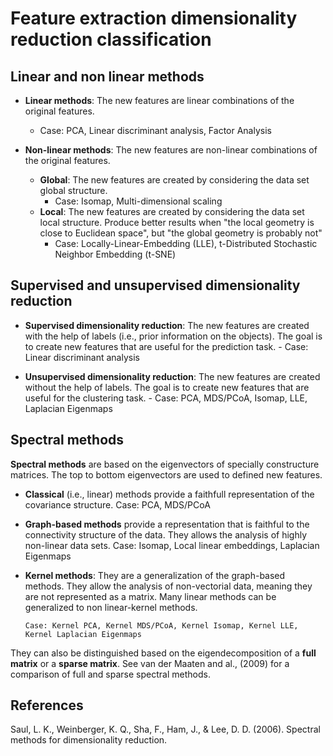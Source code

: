 # Feature extraction dimensionality reduction classification

## Linear and non linear methods

 - **Linear methods**: The new features are linear combinations of the original features.
    - Case: PCA, Linear discriminant analysis, Factor Analysis

 - **Non-linear methods**: The new features are non-linear combinations of the original features.
    - **Global**: The new features are created by considering the data set global structure.
        - Case: Isomap, Multi-dimensional scaling
    - **Local**: The new features are created by considering the data set local structure.
        Produce better results when "the local geometry is close to
        Euclidean space", but "the global geometry is probably not"
        - Case: Locally-Linear-Embedding (LLE), t-Distributed Stochastic
          Neighbor Embedding (t-SNE)

## Supervised and unsupervised dimensionality reduction

 - **Supervised dimensionality reduction**: The new features are created with the
    help of labels (i.e., prior information on the objects). The
    goal is to create new features that are useful for the prediction
    task.
        - Case: Linear discriminant analysis

 - **Unsupervised dimensionality reduction**: The new features are created without the help of
    labels. The goal is to create new features that are useful for the clustering
    task.
        - Case: PCA, MDS/PCoA, Isomap, LLE, Laplacian Eigenmaps

## Spectral methods

**Spectral methods** are based on the eigenvectors of specially constructure matrices.
The top to bottom eigenvectors are used to defined new features. 

  - **Classical** (i.e., linear) methods provide a faithfull representation of the
    covariance structure.
        Case: PCA, MDS/PCoA

  - **Graph-based methods** provide a representation that is faithful to the
    connectivity structure of the data. They allows the analysis of 
    highly non-linear data sets.
        Case: Isomap, Local linear embeddings, Laplacian Eigenmaps

  - **Kernel methods**: They are a generalization of the graph-based methods. They
    allow the analysis of non-vectorial data, meaning they are not represented
    as a matrix. Many linear methods can be generalized to non linear-kernel methods.

        Case: Kernel PCA, Kernel MDS/PCoA, Kernel Isomap, Kernel LLE, Kernel Laplacian Eigenmaps

They can also be distinguished based on the eigendecomposition of a **full
matrix** or a **sparse matrix**. See van der Maaten and al., (2009) for a
comparison of full and sparse spectral methods.

##

## References
Saul, L. K., Weinberger, K. Q., Sha, F., Ham, J., & Lee, D. D. (2006). Spectral methods for dimensionality reduction.

